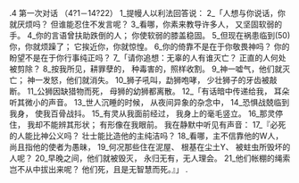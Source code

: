 .4 
第一次对话 
（4?1－14?22） 
1_提幔人以利法回答说： 
2_「人想与你说话，你就厌烦吗？ 
但谁能忍住不发言呢？ 
3_看哪，你素来教导许多人， 
又坚固软弱的手。 
4_你的言语曾扶助跌倒的人； 
你使软弱的膝盖稳固。 
5_但现在祸患临到(50)你，你就烦躁了； 
它挨近你，你就惊惶。 
6_你的倚靠不是在于你敬畏神吗？ 
你的盼望不是在于你行事纯正吗？ 
7_「请你追想：无辜的人有谁灭亡？ 
正直的人何处被剪除？ 
8_按我所见，耕罪孽的， 
种毒害的，照样收割。 
9_神一嘘气，他们就灭亡； 
神一发怒，他们就消失。 
10_狮子吼叫，勐狮咆哮， 
少壮狮子的牙齿被敲断。 
11_公狮因缺猎物而死， 
母狮的幼狮都离散。 
12_「有话暗中传递给我， 
耳朵听其微小的声音。 
13_世人沉睡的时候， 
从夜间异象的杂念中， 
14_恐惧战兢临到我身， 
使我百骨战抖。 
15_有灵从我面前经过， 
我身上的毫毛竖立。 
16_那灵停住， 
我却不能辨其形状； 
有形像在我眼前。 
我在静默中听见有声音： 
17_『必死的人能比神公义吗？ 
壮士能比造他的主纯洁吗？ 
18_看哪，主不信靠他的W人， 
尚且指他的使者为愚昧， 
19_何况那些住在泥屋、 
根基在尘土Y、 
被蛀虫所毁坏的人呢？ 
20_早晚之间，他们就被毁灭， 
永归无有，无人理会。 
21_他们帐棚的绳索岂不从中拔出来呢？ 
他们死，且是无智慧而死。』」 
.